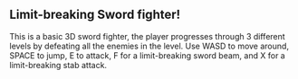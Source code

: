 ## Limit-breaking Sword fighter!
This is a basic 3D sword fighter, the player progresses through 3 different levels by defeating all the enemies in the level.
Use WASD to move around, SPACE to jump, E to attack, F for a limit-breaking sword beam, and X for a limit-breaking stab attack. 
